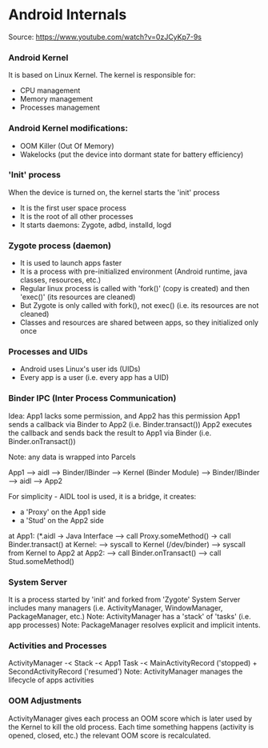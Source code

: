# Android Internals
Source: https://www.youtube.com/watch?v=0zJCyKp7-9s


### Android Kernel
It is based on Linux Kernel.
The kernel is responsible for:
- CPU management
- Memory management
- Processes management


### Android Kernel modifications:
- OOM Killer (Out Of Memory)
- Wakelocks (put the device into dormant state for battery efficiency)





### 'Init' process
When the device is turned on, the kernel starts the 'init' process
- It is the first user space process
- It is the root of all other processes
- It starts daemons: Zygote, adbd, installd, logd


### Zygote process (daemon)
- It is used to launch apps faster
- It is a process with pre-initialized environment (Android runtime, java classes, resources, etc.)
- Regular linux process is called with 'fork()' (copy is created) and then 'exec()' (its resources are cleaned)
- But Zygote is only called with fork(), not exec() (i.e. its resources are not cleaned)
- Classes and resources are shared between apps, so they initialized only once


### Processes and UIDs
- Android uses Linux's user ids (UIDs)
- Every app is a user (i.e. every app has a UID)














### Binder IPC (Inter Process Communication)
Idea: App1 lacks some permission, and App2 has this permission
App1 sends a callback via Binder to App2 (i.e. Binder.transact())
App2 executes the callback and sends back the result 
to App1 via Binder (i.e. Binder.onTransact())

Note: any data is wrapped into Parcels

App1 --> aidl --> Binder/IBinder
                --> Kernel (Binder Module)
                    --> Binder/IBinder --> aidl --> App2

For simplicity - AIDL tool is used, it is a bridge, it creates:
- a 'Proxy' on the App1 side
- a 'Stud' on the App2 side


at App1: (*.aidl -> Java Interface --> call Proxy.someMethod() -> call Binder.transact()
at Kernel: --> syscall to Kernel (/dev/binder) --> syscall from Kernel to App2
at App2: --> call Binder.onTransact() --> call Stud.someMethod()







### System Server
It is a process started by 'init' and forked from 'Zygote'
System Server includes many managers (i.e. ActivityManager, WindowManager, PackageManager, etc.)
Note: ActivityManager has a 'stack' of 'tasks' (i.e. app processes)
Note: PackageManager resolves explicit and implicit intents.




### Activities and Processes
ActivityManager -< Stack -< App1 Task -< MainActivityRecord ('stopped) + SecondActivityRecord ('resumed')
Note: ActivityManager manages the lifecycle of apps activities




### OOM Adjustments
ActivityManager gives each process an OOM score
which is later used by the Kernel to kill the old process.
Each time something happens (activity is opened, closed, etc.) 
the relevant OOM score is recalculated.

